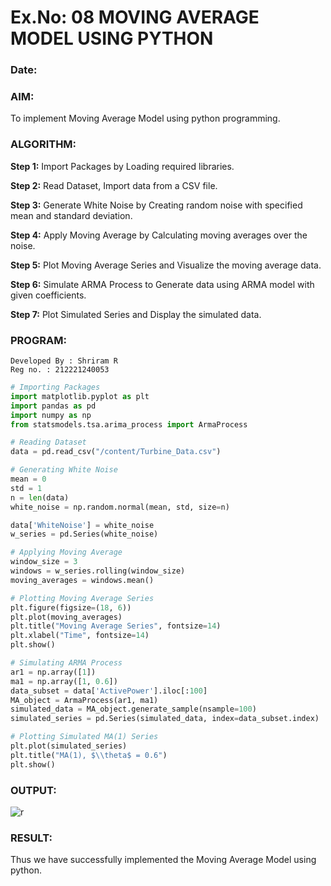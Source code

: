 # Ex.No: 08 MOVING AVERAGE MODEL USING PYTHON
### Date: 

### AIM:

To implement Moving Average Model using python programming.

### ALGORITHM:

**Step 1:** Import Packages by Loading required libraries.

**Step 2:** Read Dataset, Import data from a CSV file.

**Step 3:** Generate White Noise by Creating random noise with specified mean and standard deviation.

**Step 4:** Apply Moving Average by Calculating moving averages over the noise.

**Step 5:** Plot Moving Average Series and Visualize the moving average data.

**Step 6:** Simulate ARMA Process to Generate data using ARMA model with given coefficients.

**Step 7:** Plot Simulated Series and Display the simulated data.

### PROGRAM:
```
Developed By : Shriram R
Reg no. : 212221240053
```
```python
# Importing Packages
import matplotlib.pyplot as plt
import pandas as pd
import numpy as np
from statsmodels.tsa.arima_process import ArmaProcess

# Reading Dataset
data = pd.read_csv("/content/Turbine_Data.csv")

# Generating White Noise
mean = 0
std = 1
n = len(data)
white_noise = np.random.normal(mean, std, size=n)

data['WhiteNoise'] = white_noise
w_series = pd.Series(white_noise)

# Applying Moving Average
window_size = 3
windows = w_series.rolling(window_size)
moving_averages = windows.mean()

# Plotting Moving Average Series
plt.figure(figsize=(18, 6))
plt.plot(moving_averages)
plt.title("Moving Average Series", fontsize=14)
plt.xlabel("Time", fontsize=14)
plt.show()

# Simulating ARMA Process
ar1 = np.array([1])
ma1 = np.array([1, 0.6])
data_subset = data['ActivePower'].iloc[:100]
MA_object = ArmaProcess(ar1, ma1)
simulated_data = MA_object.generate_sample(nsample=100)
simulated_series = pd.Series(simulated_data, index=data_subset.index)

# Plotting Simulated MA(1) Series
plt.plot(simulated_series)
plt.title("MA(1), $\\theta$ = 0.6")
plt.show()

```
### OUTPUT:

![r](https://github.com/Kishore00007/TSA_EXP8/assets/94233985/12fca9db-f4a8-4aa8-b015-3317c26f3e45)





### RESULT:
Thus we have successfully implemented the Moving Average Model using python.
